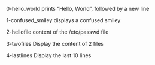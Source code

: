 0-hello_world
prints “Hello, World”, followed by a new line

1-confused_smiley
displays a confused smiley

2-hellofile
content of the /etc/passwd file

3-twofiles
Display the content of 2 files

4-lastlines
Display the last 10 lines
